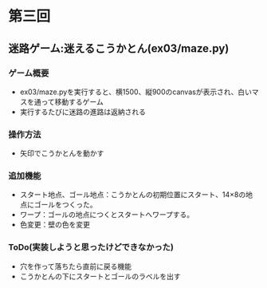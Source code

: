 # 第三回
## 迷路ゲーム:迷えるこうかとん(ex03/maze.py)
### ゲーム概要
- ex03/maze.pyを実行すると、横1500、縦900のcanvasが表示され、白いマスを通って移動するゲーム
- 実行するたびに迷路の進路は返納される
### 操作方法
- 矢印でこうかとんを動かす
### 追加機能
- スタート地点、ゴール地点：こうかとんの初期位置にスタート、14×8の地点にゴールをつくった。
- ワープ：ゴールの地点につくとスタートへワープする。
- 色変更：壁の色を変更
### ToDo(実装しようと思ったけどできなかった)
- 穴を作って落ちたら直前に戻る機能
- こうかとんの下にスタートとゴールのラベルを出す